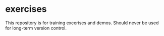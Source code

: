 # exercises
This repository is for training excerises and demos.  Should never be used for long-term version control.
